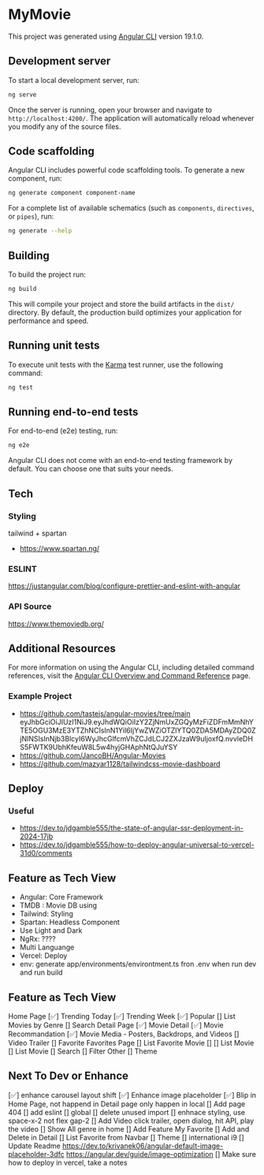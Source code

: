 # MyMovie

This project was generated using [Angular CLI](https://github.com/angular/angular-cli) version 19.1.0.

## Development server

To start a local development server, run:

```bash
ng serve
```

Once the server is running, open your browser and navigate to `http://localhost:4200/`. The application will automatically reload whenever you modify any of the source files.

## Code scaffolding

Angular CLI includes powerful code scaffolding tools. To generate a new component, run:

```bash
ng generate component component-name
```

For a complete list of available schematics (such as `components`, `directives`, or `pipes`), run:

```bash
ng generate --help
```

## Building

To build the project run:

```bash
ng build
```

This will compile your project and store the build artifacts in the `dist/` directory. By default, the production build optimizes your application for performance and speed.

## Running unit tests

To execute unit tests with the [Karma](https://karma-runner.github.io) test runner, use the following command:

```bash
ng test
```

## Running end-to-end tests

For end-to-end (e2e) testing, run:

```bash
ng e2e
```

Angular CLI does not come with an end-to-end testing framework by default. You can choose one that suits your needs.

## Tech
### Styling
tailwind + spartan
- https://www.spartan.ng/

### ESLINT
https://justangular.com/blog/configure-prettier-and-eslint-with-angular

### API Source
https://www.themoviedb.org/

## Additional Resources

For more information on using the Angular CLI, including detailed command references, visit the [Angular CLI Overview and Command Reference](https://angular.dev/tools/cli) page.


### Example Project
- https://github.com/tastejs/angular-movies/tree/main
  eyJhbGciOiJIUzI1NiJ9.eyJhdWQiOiIzY2ZjNmUxZGQyMzFiZDFmMmNhYTE5OGU3MzE3YTZhNCIsInN1YiI6IjYwZWZiOTZlYTQ0ZDA5MDAyZDQ0ZjNlNSIsInNjb3BlcyI6WyJhcGlfcmVhZCJdLCJ2ZXJzaW9uIjoxfQ.nvvleDHS5FWTK9UbhKfeuW8L5w4hyjGHAphNtQJuYSY
- https://github.com/JancoBH/Angular-Movies
- https://github.com/mazyar1128/tailwindcss-movie-dashboard


## Deploy
### Useful
- https://dev.to/jdgamble555/the-state-of-angular-ssr-deployment-in-2024-17jb
- https://dev.to/jdgamble555/how-to-deploy-angular-universal-to-vercel-31d0/comments

## Feature as Tech View
- Angular: Core Framework
- TMDB : Movie DB using 
- Tailwind: Styling
- Spartan: Headless Component
- Use Light and Dark
- NgRx: ????
- Multi Languange
- Vercel: Deploy
- env: generate app/environments/environtment.ts fron .env when run dev and run build

## Feature as Tech View
Home Page
   [✅] Trending Today
   [✅] Trending Week
   [✅] Popular
   [] List Movies by Genre 
   [] Search
Detail Page
   [✅] Movie Detail
   [✅] Movie Recommandation
   [✅] Movie Media - Posters, Backdrops, and Videos 
   [] Video Trailer
   [] Favorite
Favorites Page
   [] List Favorite Movie
   [] 
[] List Movie
   [] List Movie
   [] Search
   [] Filter
Other
   [] Theme 


## Next To Dev or Enhance
[✅] enhance carousel layout shift
[✅] Enhance image placeholder
[✅] Blip in Home Page, not happend in Detail page
      only happen in local
[] Add page 404
[] add eslint
   [] global
   [] delete unused import
[] enhnace styling, use space-x-2 not flex gap-2
[] Add Video
   click trailer, open dialog, hit API, play the video
[] Show All genre in home
[] Add Feature My Favorite
   [] Add and Delete in Detail
   [] List Favorite from Navbar
[] Theme
[] international i9
[] Update Readme
   https://dev.to/krivanek06/angular-default-image-placeholder-3dfc
   https://angular.dev/guide/image-optimization
[] Make sure how to deploy in vercel, take a notes